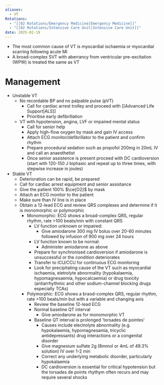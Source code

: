 ```yaml
---
aliases:
  - VT
Rotations:
  - "[[02 Rotations/Emergency Medicine|Emergency Medicine]]"
  - "[[02 Rotations/Intensive Care Unit|Intensive Care Unit]]"
date: 2025-02-19
---
```

- The most common cause of VT is myocardial ischaemia or myocardial scarring following acute MI
- A broad-complex SVT with aberrancy from ventricular pre-excitation (WPW) is treated the same as VT
# Management
- Unstable VT
	- No recordable BP and no palpable pulse (pVT)
		- Call for cardiac arrest trolley and proceed with [[Advanced Life Support|ALS]]
		- Prioritise early defibrillation
	- VT with hypotension, angina, LVF or impaired mental status
		- Call for senior help
		- Apply high-flow oxygen by mask and gain IV access
		- Attach ECG monitor/defibrillator to the patient and confirm rhythm
		- Prepare procedural sedation such as propofol 200mg in 20mL IV and call an anaesthetist
		- Once senior assistence is present proceed with DC cardioversion (start with 120-150 J biphasic and repeat up to three times, with stepwise increase in joules)
- Stable VT
	- Deterioration can be rapid, be prepared
	- Call for cardiac arrest equipment and senior assistance
	- Give the patient 100% $\ce{O2}$ by mask
	- Attach an ECG monitor to the patient
	- Make sure than IV line is in place
	- Obtain a 12-lead ECG and review QRS complexes and determine if it is monomorphic or polymorphic
		- Monomorphic: ECG shows a broad-complex QRS, regular rhythm, rate >100 beats/min with constant QRS
			- LV function unknown or impaired:
				- Give amiodarone 300 mg IV bolus over 20-60 minutes followed by infusion of 900 mg over 24 hours
			- LV function known to be normal:
				- Administer amiodarone as above
			- Prepare for synchronised cardioversion if amiodarone is unsuccessful or the condition deteriorates
			- Transfer to ICU/CCU for continuous ECG monitoring
			- Look for precipitating cause of the VT such as myocardial ischaemia, eletrolyte abnormality (hypokalaemia, hypomagnesaemia, hypocalcaemia) or drug toxicity (antiarrhythmic and other sodium-channel blocking drugs especially TCAs)
		- Polymorphic: ECG shows a braod-complex QRS, regular rhythm, rate >100 beats/min but with a variable and changing axis
			- Review the baseline 12-lead ECG
			- Normal baseline QT interval
				- Give amiodarone as for monomorphic VT
			- Baseline QT interval is prolonged 'torsades de pointes'
				- Causes include electrolyte abnormality (e.g. hypokalaemia, hypomagnesamia, tricyclic antidepressants) drug interactions or a congenital disorder
				- Give magnesium sulfate 2g (8mmol or 4mL of 49.3% solution) IV over 1-2 min
				- Correct any underlying metabolic disorder, particularly hypokalaemia
				- DC cardioversion is essential for critical hypotension but the torsades de points rhythym often recurs and may require several shocks